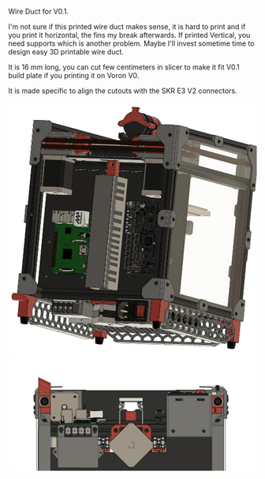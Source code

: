 
Wire Duct for V0.1.

I'm not sure if this printed wire duct makes sense, it is hard to print and if you print it horizontal, the fins my break afterwards.
If printed Vertical, you need supports which is another problem.
Maybe I'll invest sometime time to design easy 3D printable wire duct.

It is 16 mm long, you can cut few centimeters in slicer to make it fit V0.1 build plate if you printing it on Voron V0.

It is made specific to align the cutouts with the SKR E3 V2 connectors.



![PIC](wire_duct_1.png)
![PIC](wire_duct_2.png)
